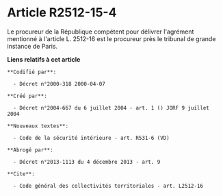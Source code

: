 # Article R2512-15-4

Le procureur de la République compétent pour délivrer l'agrément mentionné à l'article L. 2512-16 est le procureur près le
tribunal de grande instance de Paris.

**Liens relatifs à cet article**

	**Codifié par**:

	  - Décret n°2000-318 2000-04-07

	**Créé par**:

	  - Décret n°2004-667 du 6 juillet 2004 - art. 1 () JORF 9 juillet 2004

	**Nouveaux textes**:

	  - Code de la sécurité intérieure - art. R531-6 (VD)

	**Abrogé par**:

	  - Décret n°2013-1113 du 4 décembre 2013 - art. 9

	**Cite**:

	  - Code général des collectivités territoriales - art. L2512-16
